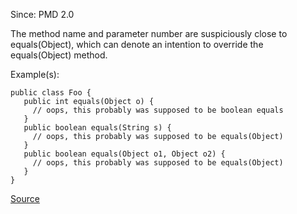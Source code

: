 Since: PMD 2.0

The method name and parameter number are suspiciously close to equals(Object), which can denote an
intention to override the equals(Object) method.

Example(s):
```
public class Foo {
   public int equals(Object o) {
     // oops, this probably was supposed to be boolean equals
   }
   public boolean equals(String s) {
     // oops, this probably was supposed to be equals(Object)
   }
   public boolean equals(Object o1, Object o2) {
     // oops, this probably was supposed to be equals(Object)
   }
}
```

[Source](https://pmd.github.io/pmd-5.6.1/pmd-java/rules/java/naming.html#SuspiciousEqualsMethodName)
